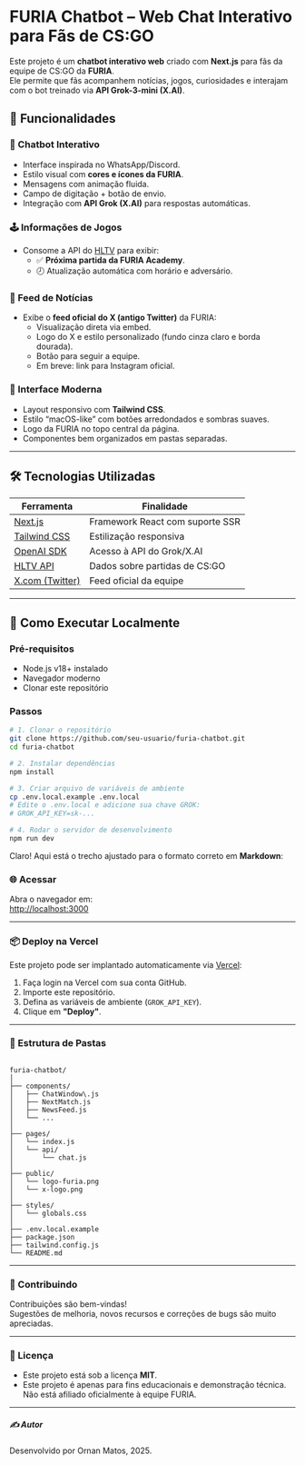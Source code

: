 # FURIA Chatbot – Web Chat Interativo para Fãs de CS:GO

Este projeto é um **chatbot interativo web** criado com **Next.js** para fãs da equipe de CS:GO da **FURIA**.  
Ele permite que fãs acompanhem notícias, jogos, curiosidades e interajam com o bot treinado via **API Grok-3-mini (X.AI)**.

## 🚀 Funcionalidades

### 💬 Chatbot Interativo
- Interface inspirada no WhatsApp/Discord.
- Estilo visual com **cores e ícones da FURIA**.
- Mensagens com animação fluida.
- Campo de digitação + botão de envio.
- Integração com **API Grok (X.AI)** para respostas automáticas.

### 🕹️ Informações de Jogos
- Consome a API do [HLTV](https://hltv-api.vercel.app/) para exibir:
  - ✅ **Próxima partida da FURIA Academy**.
  - 🕗 Atualização automática com horário e adversário.

### 📰 Feed de Notícias
- Exibe o **feed oficial do X (antigo Twitter)** da FURIA:
  - Visualização direta via embed.
  - Logo do X e estilo personalizado (fundo cinza claro e borda dourada).
  - Botão para seguir a equipe.
  - Em breve: link para Instagram oficial.

### 🎨 Interface Moderna
- Layout responsivo com **Tailwind CSS**.
- Estilo “macOS-like” com botões arredondados e sombras suaves.
- Logo da FURIA no topo central da página.
- Componentes bem organizados em pastas separadas.

---

## 🛠️ Tecnologias Utilizadas

| Ferramenta      | Finalidade                           |
|------------------|---------------------------------------|
| [Next.js](https://nextjs.org/)       | Framework React com suporte SSR |
| [Tailwind CSS](https://tailwindcss.com/) | Estilização responsiva |
| [OpenAI SDK](https://www.npmjs.com/package/openai)       | Acesso à API do Grok/X.AI |
| [HLTV API](https://hltv-api.vercel.app/)  | Dados sobre partidas de CS:GO |
| [X.com (Twitter)](https://x.com/furia) | Feed oficial da equipe |

---

## 🧪 Como Executar Localmente

### Pré-requisitos
- Node.js v18+ instalado
- Navegador moderno
- Clonar este repositório

### Passos

```bash
# 1. Clonar o repositório
git clone https://github.com/seu-usuario/furia-chatbot.git
cd furia-chatbot

# 2. Instalar dependências
npm install

# 3. Criar arquivo de variáveis de ambiente
cp .env.local.example .env.local
# Edite o .env.local e adicione sua chave GROK:
# GROK_API_KEY=sk-...

# 4. Rodar o servidor de desenvolvimento
npm run dev
```
Claro! Aqui está o trecho ajustado para o formato correto em **Markdown**:


### 🌐 Acessar

Abra o navegador em:  
[http://localhost:3000](http://localhost:3000)

---

### 📦 Deploy na Vercel

Este projeto pode ser implantado automaticamente via [Vercel](https://vercel.com/):

1. Faça login na Vercel com sua conta GitHub.
2. Importe este repositório.
3. Defina as variáveis de ambiente (`GROK_API_KEY`).
4. Clique em **"Deploy"**.

---

### 📁 Estrutura de Pastas

```

furia-chatbot/
│
├── components/
│   ├── ChatWindow\.js
│   ├── NextMatch.js
│   ├── NewsFeed.js
│   └── ...
│
├── pages/
│   └── index.js
│   └── api/
│       └── chat.js
│
├── public/
│   └── logo-furia.png
│   └── x-logo.png
│
├── styles/
│   └── globals.css
│
├── .env.local.example
├── package.json
├── tailwind.config.js
└── README.md

```

---

### 🤝 Contribuindo

Contribuições são bem-vindas!  
Sugestões de melhoria, novos recursos e correções de bugs são muito apreciadas.

---

### 📄 Licença

- Este projeto está sob a licença **MIT**.
- Este projeto é apenas para fins educacionais e demonstração técnica. Não está afiliado oficialmente à equipe FURIA.
---

##### ✍️ Autor

Desenvolvido por Ornan Matos, 2025.
